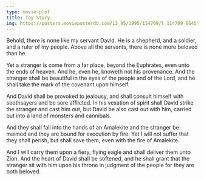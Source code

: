 ```yaml
---
type: movie-plot
title: Toy Story
img: https://posters.movieposterdb.com/13_05/1995/114709/l_114709_6645f9fc.jpg
---
```


Behold, there is none like my servant David. He is a shepherd, and a soldier, and a ruler of my people. Above all the servants, there is none more beloved than he.

Yet a stranger is come from a far place, beyond the Euphrates, even unto the ends of heaven. And he, even he, knoweth not his provenance. And the stranger shall be beautiful in the eyes of the people and of the Lord, and he shall take the mark of the covenant upon himself.

And David shall be provoked to jealousy, and shall consult himself with soothsayers and be sore afflicted. In his vexation of spirit shall David strike the stranger and cast him out, but David be also cast out with him, carried out into a land of monsters and cannibals.

And they shall fall into the hands of an Amalekite and the stranger be maimed and they are bound for execution by fire. Yet I will not suffer that they shall perish, but shall save them, even with the fire of Amalekite.

And I will carry them upon a fiery, flying eagle and shall deliver them unto Zion. And the heart of David shall be softened, and he shall grant that the stranger sit with him upon his throne in judgment of the people for they are both beloved.

